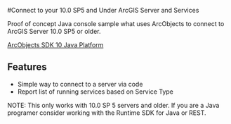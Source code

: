 #Connect to your 10.0 SP5 and Under ArcGIS Server and Services

Proof of concept Java console sample what uses ArcObjects to connect to ArcGIS Server 10.0 SP5 or older.  

[ArcObjects SDK 10 Java Platform](http://help.arcgis.com/en/sdk/10.0/java_ao_adf/ao_home.html)


## Features

* Simple way to connect to a server via code
* Report list of running services based on Service Type 


NOTE: This only works with 10.0 SP 5 servers and older.  If you are a Java programer consider working with the Runtime SDK for Java or REST.

